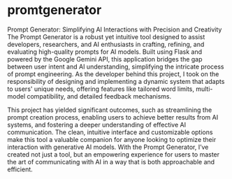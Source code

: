 ﻿# promtgenerator
Prompt Generator: Simplifying AI Interactions with Precision and Creativity
The Prompt Generator is a robust yet intuitive tool designed to assist developers, researchers, and AI enthusiasts in crafting, refining, and evaluating high-quality prompts for AI models. Built using Flask and powered by the Google Gemini API, this application bridges the gap between user intent and AI understanding, simplifying the intricate process of prompt engineering. As the developer behind this project, I took on the responsibility of designing and implementing a dynamic system that adapts to users' unique needs, offering features like tailored word limits, multi-model compatibility, and detailed feedback mechanisms.

This project has yielded significant outcomes, such as streamlining the prompt creation process, enabling users to achieve better results from AI systems, and fostering a deeper understanding of effective AI communication. The clean, intuitive interface and customizable options make this tool a valuable companion for anyone looking to optimize their interaction with generative AI models. With the Prompt Generator, I’ve created not just a tool, but an empowering experience for users to master the art of communicating with AI in a way that is both approachable and efficient.
